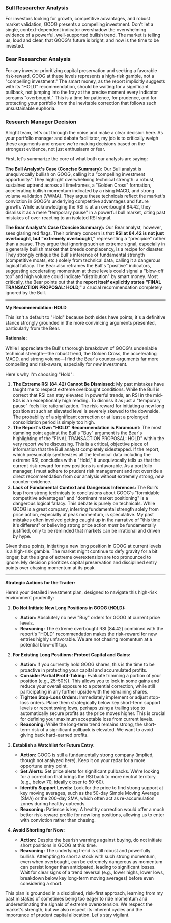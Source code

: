 ### Bull Researcher Analysis
For investors looking for growth, competitive advantages, and robust market validation, GOOG presents a compelling investment. Don't let a single, context-dependent indicator overshadow the overwhelming evidence of a powerful, well-supported bullish trend. The market is telling us, loud and clear, that GOOG's future is bright, and now is the time to be invested.

### Bear Researcher Analysis
For any investor prioritizing capital preservation and seeking a favorable risk-reward, GOOG at these levels represents a high-risk gamble, not a "compelling investment." The smart money, as the report implicitly suggests with its "HOLD" recommendation, should be waiting for a significant pullback, not jumping into the fray at the precise moment every indicator screams "overbought." This is a time for patience, for prudence, and for protecting your portfolio from the inevitable correction that follows such unsustainable euphoria.

### Research Manager Decision
Alright team, let's cut through the noise and make a clear decision here. As your portfolio manager and debate facilitator, my job is to critically weigh these arguments and ensure we're making decisions based on the strongest evidence, not just enthusiasm or fear.

First, let's summarize the core of what both our analysts are saying:

**The Bull Analyst's Case (Concise Summary):**
Our Bull analyst is unequivocally bullish on GOOG, calling it a "compelling investment opportunity." They highlight overwhelming technical strength: a robust, sustained uptrend across all timeframes, a "Golden Cross" formation, accelerating bullish momentum indicated by a rising MACD, and strong volume validation (VWMA). They argue these technicals reflect the market's conviction in GOOG's underlying competitive advantages and future growth. While acknowledging the RSI is at an overbought 84.42, they dismiss it as a mere "temporary pause" in a powerful bull market, citing past mistakes of over-reacting to an isolated RSI signal.

**The Bear Analyst's Case (Concise Summary):**
Our Bear analyst, however, sees glaring red flags. Their primary concern is that **RSI at 84.42 is not just overbought, but "extremely overbought,"** representing a "precipice" rather than a pause. They argue that ignoring such an extreme signal, especially in a generally bullish market that breeds complacency, is a recipe for disaster. They strongly critique the Bull's inference of fundamental strength (competitive moats, etc.) solely from technical data, calling it a dangerous logical fallacy. The Bear also reframes the Bull's "positive" indicators, suggesting accelerating momentum at these levels could signal a "blow-off top" and high volume could indicate "distribution" by smart money. Most critically, the Bear points out that the **report itself explicitly states "FINAL TRANSACTION PROPOSAL: HOLD,"** a crucial recommendation completely ignored by the Bull.

---

**My Recommendation: HOLD**

This isn't a default to "Hold" because both sides have points; it's a definitive stance strongly grounded in the more convincing arguments presented, particularly from the Bear.

**Rationale:**

While I appreciate the Bull's thorough breakdown of GOOG's undeniable technical strength—the robust trend, the Golden Cross, the accelerating MACD, and strong volume—I find the Bear's counter-arguments far more compelling and risk-aware, especially for *new* investment.

Here's why I'm choosing "Hold":

1.  **The Extreme RSI (84.42) Cannot Be Dismissed:** My past mistakes have taught me to respect extreme overbought conditions. While the Bull is correct that RSI can stay elevated in powerful trends, an RSI in the mid-80s is an exceptionally high reading. To dismiss it as just a "temporary pause" feels like rationalization. The risk-reward for initiating a new long position at such an elevated level is severely skewed to the downside. The probability of a significant correction or at least a prolonged consolidation period is simply too high.
2.  **The Report's Own "HOLD" Recommendation is Paramount:** The most damning point against the Bull's "Buy" argument is the Bear's highlighting of the "FINAL TRANSACTION PROPOSAL: HOLD" within the very report we're discussing. This is a critical, objective piece of information that the Bull analyst completely sidestepped. If the report, which presumably synthesizes all the technical data including the extreme RSI, concludes with a "Hold," it unequivocally tells us that the current risk-reward for new positions is unfavorable. As a portfolio manager, I must adhere to prudent risk management and not override a direct recommendation from our analysis without extremely strong, *new* counter-evidence.
3.  **Lack of Fundamental Context and Dangerous Inferences:** The Bull's leap from strong technicals to conclusions about GOOG's "formidable competitive advantages" and "dominant market positioning" is a dangerous logical fallacy. This debate is purely on technicals. While GOOG is a great company, inferring fundamental strength solely from price action, especially at peak momentum, is speculative. My past mistakes often involved getting caught up in the narrative of "this time it's different" or believing strong price action *must* be fundamentally justified, only to be reminded that markets can be irrational and driven by hype.

Given these points, initiating a new long position in GOOG at current levels is a high-risk gamble. The market might continue to defy gravity for a bit longer, but the signs of extreme overextension are too pronounced to ignore. My decision prioritizes capital preservation and disciplined entry points over chasing momentum at its peak.

---

**Strategic Actions for the Trader:**

Here’s your detailed investment plan, designed to navigate this high-risk environment prudently:

1.  **Do Not Initiate New Long Positions in GOOG (HOLD):**
    *   **Action:** Absolutely no new "Buy" orders for GOOG at current price levels.
    *   **Reasoning:** The extreme overbought RSI (84.42) combined with the report's "HOLD" recommendation makes the risk-reward for new entries highly unfavorable. We are not chasing momentum at a potential blow-off top.

2.  **For Existing Long Positions: Protect Capital and Gains:**
    *   **Action:** If you currently hold GOOG shares, this is the time to be proactive in protecting your capital and accumulated profits.
    *   **Consider Partial Profit-Taking:** Evaluate trimming a portion of your position (e.g., 25-50%). This allows you to lock in some gains and reduce your overall exposure to a potential correction, while still participating in any further upside with the remaining shares.
    *   **Tighten Stop-Loss Orders:** Immediately implement or adjust stop-loss orders. Place them strategically below key short-term support levels or recent swing lows, perhaps using a trailing stop to automatically secure profits as the price moves higher. This is crucial for defining your maximum acceptable loss from current levels.
    *   **Reasoning:** While the long-term trend remains strong, the short-term risk of a significant pullback is elevated. We want to avoid giving back hard-earned profits.

3.  **Establish a Watchlist for Future Entry:**
    *   **Action:** GOOG is still a fundamentally strong company (implied, though not analyzed here). Keep it on your radar for a more opportune entry point.
    *   **Set Alerts:** Set price alerts for significant pullbacks. We're looking for a correction that brings the RSI back to more neutral territory (e.g., below 70, ideally closer to 50-60).
    *   **Identify Support Levels:** Look for the price to find strong support at key moving averages, such as the 50-day Simple Moving Average (SMA) or the 200-day SMA, which often act as re-accumulation zones during healthy uptrends.
    *   **Reasoning:** Patience is key. A healthy correction would offer a much better risk-reward profile for new long positions, allowing us to enter with conviction rather than chasing.

4.  **Avoid Shorting for Now:**
    *   **Action:** Despite the bearish warnings against buying, do not initiate short positions in GOOG at this time.
    *   **Reasoning:** The underlying trend is still robust and powerfully bullish. Attempting to short a stock with such strong momentum, even when overbought, can be extremely dangerous as momentum can persist longer than anticipated, leading to significant losses. Wait for clear signs of a trend reversal (e.g., lower highs, lower lows, breakdown below key long-term moving averages) before even considering a short.

This plan is grounded in a disciplined, risk-first approach, learning from my past mistakes of sometimes being too eager to ride momentum and underestimating the signals of extreme overextension. We respect the market's strength, but we also respect its inherent cycles and the importance of prudent capital allocation. Let's stay vigilant.